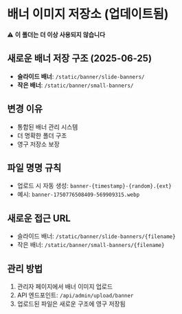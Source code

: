 # 배너 이미지 저장소 (업데이트됨)

⚠️ **이 폴더는 더 이상 사용되지 않습니다**

## 새로운 배너 저장 구조 (2025-06-25)
- **슬라이드 배너**: `/static/banner/slide-banners/`
- **작은 배너**: `/static/banner/small-banners/`

## 변경 이유
- 통합된 배너 관리 시스템
- 더 명확한 폴더 구조
- 영구 저장소 보장

## 파일 명명 규칙
- 업로드 시 자동 생성: `banner-{timestamp}-{random}.{ext}`
- 예시: `banner-1750776508409-569909315.webp`

## 새로운 접근 URL
- 슬라이드 배너: `/static/banner/slide-banners/{filename}`
- 작은 배너: `/static/banner/small-banners/{filename}`

## 관리 방법
1. 관리자 페이지에서 배너 이미지 업로드
2. API 엔드포인트: `/api/admin/upload/banner`
3. 업로드된 파일은 새로운 구조에 영구 저장됨